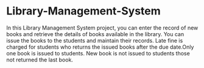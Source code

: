 # Library-Management-System
In this Library Management System project, you can enter the record of new books and retrieve the details of books available in the library. You can issue the books to the students and maintain their records. Late fine is charged for students who returns the issued books after the due date.Only one book is issued to students. New book is not issued to students those not returned the last book.
